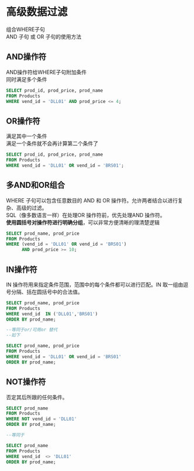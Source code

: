 # 高级数据过滤
组合WHERE子句  
AND 子句 或 OR 子句的使用方法

## AND操作符
AND操作符给WHERE子句附加条件  
同时满足多个条件
```sql
SELECT prod_id, prod_price, prod_name
FROM Products 
WHERE vend_id = 'DLL01' AND prod_price <= 4;
```

## OR操作符
满足其中一个条件  
满足一个条件就不会再计算第二个条件了
```sql
SELECT prod_id, prod_price, prod_name 
FROM Products 
WHERE vend_id = 'DLL01' OR vend_id = 'BRS01';
```

## 多AND和OR组合
WHERE 子句可以包含任意数目的 AND 和 OR 操作符。允许两者结合以进行复杂、高级的过滤。    
SQL（像多数语言一样）在处理OR 操作符前，优先处理AND 操作符。  
**使用圆括号对操作符进行明确分组**，可以非常方便清晰的理清楚逻辑
```sql
SELECT prod_name, prod_price 
FROM Products 
WHERE (vend_id = 'DLL01' OR vend_id = 'BRS01') 
      AND prod_price >= 10;
```

## IN操作符
IN 操作符用来指定条件范围，范围中的每个条件都可以进行匹配。IN 取一组由逗号分隔、括在圆括号中的合法值。
```sql
SELECT prod_name, prod_price 
FROM Products 
WHERE vend_id  IN ('DLL01','BRS01') 
ORDER BY prod_name;

--等同于or/可用or 替代
--如下

SELECT prod_name, prod_price 
FROM Products 
WHERE vend_id = 'DLL01' OR vend_id = 'BRS01' 
ORDER BY prod_name;
```

## NOT操作符
否定其后所跟的任何条件。
```sql
SELECT prod_name 
FROM Products 
WHERE NOT vend_id = 'DLL01' 
ORDER BY prod_name;

--等同于

SELECT prod_name 
FROM Products 
WHERE vend_id  <> 'DLL01' 
ORDER BY prod_name;
```